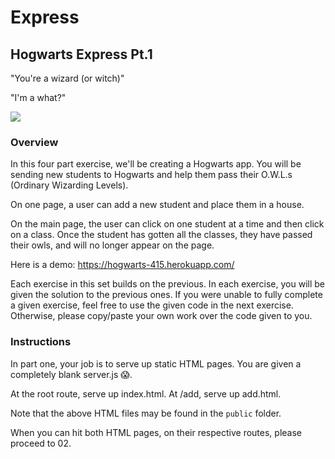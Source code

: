 # Express

## Hogwarts Express Pt.1

"You're a wizard (or witch)"

"I'm a what?"

<img src="demo.png">


### Overview

In this four part exercise, we'll be creating a Hogwarts app. You will be sending new students to Hogwarts and help them pass their O.W.L.s (Ordinary Wizarding Levels).

On one page, a user can add a new student and place them in a house.

On the main page, the user can click on one student at a time and then click on a class. Once the student has gotten all the classes, they have passed their owls, and will no longer appear on the page.

Here is a demo: https://hogwarts-415.herokuapp.com/ 

Each exercise in this set builds on the previous. In each exercise, you will be given the solution to the previous ones. If you were unable to fully complete a given exercise, feel free to use the given code in the next exercise. Otherwise, please copy/paste your own work over the code given to you.

### Instructions

In part one, your job is to serve up static HTML pages. You are given a completely blank server.js 😱.

At the root route, serve up index.html. At /add, serve up add.html. 

Note that the above HTML files may be found in the `public` folder.

When you can hit both HTML pages, on their respective routes, please proceed to 02.